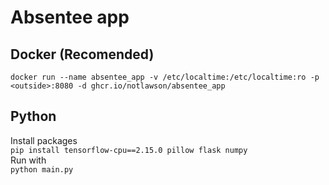 # Absentee app

## Docker (Recomended)

```docker run --name absentee_app -v /etc/localtime:/etc/localtime:ro -p <outside>:8080 -d ghcr.io/notlawson/absentee_app```

## Python

Install packages <br> `pip install tensorflow-cpu==2.15.0 pillow flask numpy`
<br> Run with <br> `python main.py`
